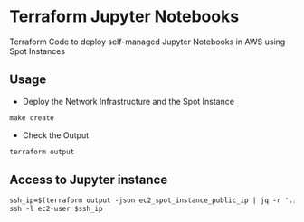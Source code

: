 # Terraform Jupyter Notebooks 

Terraform Code to deploy self-managed Jupyter Notebooks in AWS using Spot Instances

## Usage

* Deploy the Network Infrastructure and the Spot Instance 

```md
make create
```

* Check the Output

```md
terraform output
```

## Access to Jupyter instance

```md
ssh_ip=$(terraform output -json ec2_spot_instance_public_ip | jq -r '.[0]')
ssh -l ec2-user $ssh_ip
```